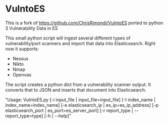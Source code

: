 VulntoES
========

This is a fork of <https://github.com/ChrisRimondi/VulntoES> ported to python 3
Vulnerability Data in ES

This small python script will ingest several different types of vulnerability/port scanners and import that data into Elasticsearch. Right now it supports:

- Nessus
- Nikto
- Nmap
- Openvas

The script creates a python dict from a vulnerability scanner output. It converts that to JSON and inserts that document into Elasticsearch.

"Usage: VulntoES.py [-i input_file | input_file=input_file] [-I index_name | index_name=index_name] [-e elasticsearch_ip | es_ip=es_ip_address] [-p elasticsearch_port | es_port=es_server_port] [-r report_type | --report_type=type] [-h | --help]"
